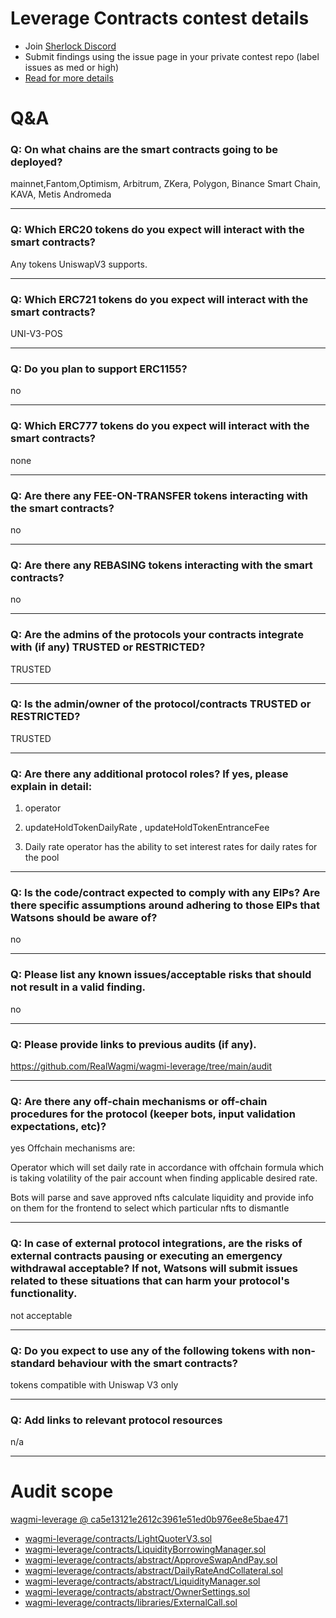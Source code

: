 
# Leverage Contracts contest details

- Join [Sherlock Discord](https://discord.gg/MABEWyASkp)
- Submit findings using the issue page in your private contest repo (label issues as med or high)
- [Read for more details](https://docs.sherlock.xyz/audits/watsons)

# Q&A

### Q: On what chains are the smart contracts going to be deployed?
mainnet,Fantom,Optimism, Arbitrum, ZKera, Polygon, Binance Smart Chain, KAVA, Metis Andromeda
___

### Q: Which ERC20 tokens do you expect will interact with the smart contracts? 
Any tokens UniswapV3 supports.
___

### Q: Which ERC721 tokens do you expect will interact with the smart contracts? 
UNI-V3-POS
___

### Q: Do you plan to support ERC1155?
no
___

### Q: Which ERC777 tokens do you expect will interact with the smart contracts? 
none
___

### Q: Are there any FEE-ON-TRANSFER tokens interacting with the smart contracts?

no
___

### Q: Are there any REBASING tokens interacting with the smart contracts?

no
___

### Q: Are the admins of the protocols your contracts integrate with (if any) TRUSTED or RESTRICTED?
TRUSTED
___

### Q: Is the admin/owner of the protocol/contracts TRUSTED or RESTRICTED?
TRUSTED
___

### Q: Are there any additional protocol roles? If yes, please explain in detail:
1) operator
2) updateHoldTokenDailyRate , updateHoldTokenEntranceFee

3) Daily rate operator has the ability to set interest rates for daily rates for the pool


___

### Q: Is the code/contract expected to comply with any EIPs? Are there specific assumptions around adhering to those EIPs that Watsons should be aware of?
no
___

### Q: Please list any known issues/acceptable risks that should not result in a valid finding.
no
___

### Q: Please provide links to previous audits (if any).
https://github.com/RealWagmi/wagmi-leverage/tree/main/audit
___

### Q: Are there any off-chain mechanisms or off-chain procedures for the protocol (keeper bots, input validation expectations, etc)?
yes 
Offchain mechanisms are:

Operator which will set daily rate in accordance with offchain formula which is taking volatility of the pair account when finding applicable desired rate.

Bots will parse and save approved nfts calculate liquidity and provide info on them for the frontend to select which particular nfts to dismantle
___

### Q: In case of external protocol integrations, are the risks of external contracts pausing or executing an emergency withdrawal acceptable? If not, Watsons will submit issues related to these situations that can harm your protocol's functionality.
not acceptable
___

### Q: Do you expect to use any of the following tokens with non-standard behaviour with the smart contracts?
tokens compatible with Uniswap V3 only
___

### Q: Add links to relevant protocol resources
n/a
___



# Audit scope


[wagmi-leverage @ ca5e13121e2612c3961e51ed0b976ee8e5bae471](https://github.com/RealWagmi/wagmi-leverage/tree/ca5e13121e2612c3961e51ed0b976ee8e5bae471)
- [wagmi-leverage/contracts/LightQuoterV3.sol](wagmi-leverage/contracts/LightQuoterV3.sol)
- [wagmi-leverage/contracts/LiquidityBorrowingManager.sol](wagmi-leverage/contracts/LiquidityBorrowingManager.sol)
- [wagmi-leverage/contracts/abstract/ApproveSwapAndPay.sol](wagmi-leverage/contracts/abstract/ApproveSwapAndPay.sol)
- [wagmi-leverage/contracts/abstract/DailyRateAndCollateral.sol](wagmi-leverage/contracts/abstract/DailyRateAndCollateral.sol)
- [wagmi-leverage/contracts/abstract/LiquidityManager.sol](wagmi-leverage/contracts/abstract/LiquidityManager.sol)
- [wagmi-leverage/contracts/abstract/OwnerSettings.sol](wagmi-leverage/contracts/abstract/OwnerSettings.sol)
- [wagmi-leverage/contracts/libraries/ExternalCall.sol](wagmi-leverage/contracts/libraries/ExternalCall.sol)


